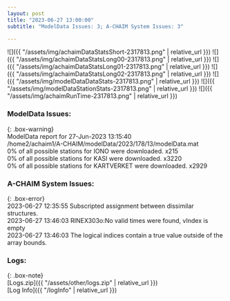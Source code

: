 ```yaml
---
layout: post
title: "2023-06-27 13:00:00"
subtitle: "ModelData Issues: 3; A-CHAIM System Issues: 3"

---
```


![]({{ "/assets/img/achaimDataStatsShort-2317813.png" | relative_url }})
![]({{ "/assets/img/achaimDataStatsLong00-2317813.png" | relative_url }})
![]({{ "/assets/img/achaimDataStatsLong01-2317813.png" | relative_url }})
![]({{ "/assets/img/achaimDataStatsLong02-2317813.png" | relative_url }})
![]({{ "/assets/img/modelDataDataStats-2317813.png" | relative_url }})
![]({{ "/assets/img/modelDataStationStats-2317813.png" | relative_url }})
![]({{ "/assets/img/achaimRunTime-2317813.png" | relative_url }})


### ModelData Issues:  
  
{: .box-warning}  
 ModelData report for 27-Jun-2023 13:15:40   
 /home2/achaim1/A-CHAIM/modelData/2023/178/13/modelData.mat   
 0% of all possible stations for IONO were downloaded. x215   
 0% of all possible stations for KASI were downloaded. x3220   
 0% of all possible stations for KARTVERKET were downloaded. x2929   
  
### A-CHAIM System Issues:  
  
{: .box-error}  
2023-06-27 12:35:55 Subscripted assignment between dissimilar structures.  
2023-06-27 13:46:03 RINEX303o:No valid times were found, vIndex is empty  
2023-06-27 13:46:03 The logical indices contain a true value outside of the array bounds.  

### Logs:  
  
{: .box-note}  
[Logs.zip]({{ "/assets/other/logs.zip" | relative_url }})  
[Log Info]({{ "/logInfo" | relative_url }})  
